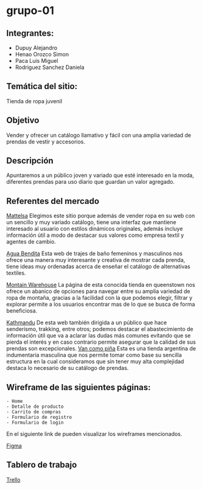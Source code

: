 # grupo-01


## Integrantes:
- Dupuy Alejandro
- Henao Orozco Simon
- Paca Luis Miguel
- Rodriguez Sanchez Daniela

## Temática del sitio:
Tienda de ropa juvenil


## Objetivo
Vender y ofrecer un catálogo llamativo y fácil con una  amplia variedad de prendas de vestir y accesorios.

## Descripción
Apuntaremos a un público joven y variado que esté interesado en la moda, diferentes prendas para uso diario que guardan un valor agregado.

## Referentes del mercado

 [Mattelsa](https://www.mattelsa.net/)
Elegimos este sitio porque además de vender ropa en su web con un sencillo  y muy variado catálogo, tiene una interfaz que mantiene interesado al usuario con estilos dinámicos originales, además incluye información útil a modo de destacar sus valores como empresa textil y agentes de cambio.

 [Agua Bendita](https://www.aguabendita.com.co/)
Esta web de trajes de baño femeninos y masculinos nos ofrece una manera muy interesante y creativa de mostrar cada prenda, tiene ideas muy ordenadas acerca de enseñar el catálogo de alternativas textiles.

[Montain Warehouse](https://www.mountainwarehouse.com/nz/)
La página de esta conocida tienda en queenstown nos ofrece un abanico de opciones para navegar entre su amplia variedad de ropa de montaña, gracias a la facilidad con la que podemos elegir, filtrar y explorar permite a los usuarios encontrar mas de lo que se busca de forma beneficiosa.

[Kathmandu](https://www.kathmandu.co.nz/)
De esta web también dirigida a un público que hace senderísmo, trakking, entre otros; podemos destacar el abastecimiento de información útil que va a aclarar las dudas más comunes evitando que se pierda el interés y en caso contrario permite asegurar que la calidad de sus prendas son excepcionales.
[Van como piña](https://vancomopina.com.ar/)
Esta es una tienda argentina de indumentaria masculina que nos permite tomar como base su sencilla estructura en la cual consideramos que sin tener muy alta complejidad destaca lo necesario de su catálogo de prendas.


## Wireframe de las siguientes páginas: 
    - Home 
    - Detalle de producto 
    - Carrito de compras 
    - Formulario de registro 
    - Formulario de login

En el siguiente link de pueden visualizar los wireframes mencionados.

[Figma](https://www.figma.com/file/n5ZaiTApRsoFlj91eTuRwv/Proyecto-integrador?type=design&node-id=0%3A1&mode=design&t=BEMPL8xGLw8D6v8Q-1/)


## Tablero de trabajo

[Trello](https://trello.com/b/A0cTn2dP/integrating-project/)